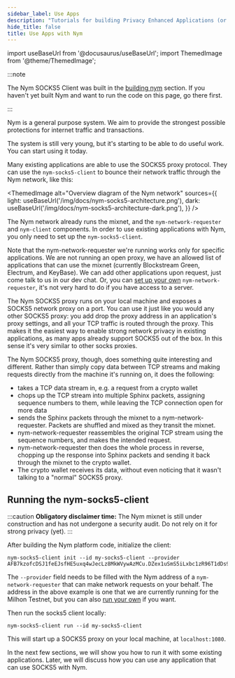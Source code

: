 ```yaml
---
sidebar_label: Use Apps
description: "Tutorials for building Privacy Enhanced Applications (or integrating existing apps with Nym)"
hide_title: false
title: Use Apps with Nym
---
```


import useBaseUrl from '@docusaurus/useBaseUrl';
import ThemedImage from '@theme/ThemedImage';

:::note

The Nym SOCKS5 Client was built in the [building nym](/docs/0.11.0/run-nym-nodes/build-nym/) section. If you haven't yet built Nym and want to run the code on this page, go there first.

:::


Nym is a general purpose system. We aim to provide the strongest possible protections for internet traffic and transactions.

The system is still very young, but it's starting to be able to do useful work. You can start using it today.

Many existing applications are able to use the SOCKS5 proxy protocol. They can use the `nym-socks5-client` to bounce their network traffic through the Nym network, like this:

<!-- ![Socks5 architecture](/img/docs/nym-socks5-architecture.png) -->
<ThemedImage
  alt="Overview diagram of the Nym network"
  sources={{
    light: useBaseUrl('/img/docs/nym-socks5-architecture.png'),
    dark: useBaseUrl('/img/docs/nym-socks5-architecture-dark.png'),
  }}
/>

The Nym network already runs the mixnet, and the `nym-network-requester` and `nym-client` components. In order to use existing applications with Nym, you only need to set up the `nym-socks5-client`.

Note that the nym-network-requester we're running works only for specific applications. We are not running an open proxy, we have an allowed list of applications that can use the mixnet (currently Blockstream Green, Electrum, and KeyBase). We can add other applications upon request, just come talk to us in our dev chat. Or, you can [set up your own](/docs/0.11.0/run-nym-nodes/requester) `nym-network-requester`, it's not very hard to do if you have access to a server.

The Nym SOCKS5 proxy runs on your local machine and exposes a SOCKS5 network proxy on a port. You can use it just like you would any other SOCKS5 proxy: you add drop the proxy address in an application's proxy settings, and all your TCP traffic is routed through the proxy. This makes it the easiest way to enable strong network privacy in existing applications, as many apps already support SOCKS5 out of the box. In this sense it's very similar to other socks proxies.

The Nym SOCKS5 proxy, though, does something quite interesting and different. Rather than simply copy data between TCP streams and making requests directly from the machine it's running on, it does the following:

* takes a TCP data stream in, e.g. a request from a crypto wallet
* chops up the TCP stream into multiple Sphinx packets, assigning sequence numbers to them, while leaving the TCP connection open for more data
* sends the Sphinx packets through the mixnet to a nym-network-requester. Packets are shuffled and mixed as they transit the mixnet.
* nym-network-requester reassembles the original TCP stream using the sequence numbers, and makes the intended request.
* nym-network-requester then does the whole process in reverse, chopping up the response into Sphinx packets and sending it back through the mixnet to the crypto wallet.
* The crypto wallet receives its data, without even noticing that it wasn't talking to a "normal" SOCKS5 proxy.

## Running the nym-socks5-client

:::caution
**Obligatory disclaimer time:** The Nym mixnet is still under construction and has not undergone a security audit. Do not rely on it for strong privacy (yet).
:::

After building the Nym platform code, initialize the client:

```
nym-socks5-client init --id my-socks5-client --provider AFB7kzofcDSJ1feEJsfHE5uxq4wJecLz8MkWVywAzMCu.DZex1uSmS5iLxbc1zR96T1dDs9Wmi8ko7qjX4ACCTYQR@8yGFbT5feDpPmH66TveVjonpUn3tpvjobdvEWRbsTH9i
```

The `--provider` field needs to be filled with the Nym address of a `nym-network-requester` that can make network requests on your behalf. The address in the above example is one that we are currently running for the Milhon Testnet, but you can also [run your own](/docs/0.11.0/run-nym-nodes/requester/) if you want.

Then run the socks5 client locally:

```
nym-socks5-client run --id my-socks5-client
```

This will start up a SOCKS5 proxy on your local machine, at `localhost:1080`.

In the next few sections, we will show you how to run it with some existing applications. Later, we will discuss how you can use any application that can use SOCKS5 with Nym.
